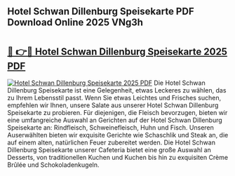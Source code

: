## Hotel Schwan Dillenburg Speisekarte PDF Download Online 2025 VNg3h

# <h2><a href="http://gc9bxtb.nevu.top/?p=Hotel+Schwan+Dillenburg+Speisekarte">🔗 👉🔴 Hotel Schwan Dillenburg Speisekarte 2025 PDF</a></h2>

[![Hotel Schwan Dillenburg Speisekarte 2025 PDF](https://i.imgur.com/dBaPXMq.png)](http://gc9bxtb.nevu.top/?p=Hotel+Schwan+Dillenburg+Speisekarte)
Die Hotel Schwan Dillenburg Speisekarte ist eine Gelegenheit, etwas Leckeres zu wählen, das zu Ihrem Lebensstil passt. Wenn Sie etwas Leichtes und Frisches suchen, empfehlen wir Ihnen, unsere Salate aus unserer Hotel Schwan Dillenburg Speisekarte zu probieren. Für diejenigen, die Fleisch bevorzugen, bieten wir eine umfangreiche Auswahl an Gerichten auf der Hotel Schwan Dillenburg Speisekarte an: Rindfleisch, Schweinefleisch, Huhn und Fisch. Unseren Auserwählten bieten wir exquisite Gerichte wie Schaschlik und Steak an, die auf einem alten, natürlichen Feuer zubereitet werden. Die Hotel Schwan Dillenburg Speisekarte unserer Cafeteria bietet eine große Auswahl an Desserts, von traditionellen Kuchen und Kuchen bis hin zu exquisiten Crème Brûlée und Schokoladenkugeln.
